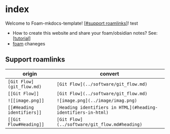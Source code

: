 # index
Welcome to Foam-mkdocs-template! [[#support roamlinks]]! test

* How to create this website and share your foam/obsidian notes? See: [[tutorial]]
* [foam](https://github.com/foambubble/foam) chaneges


## Support roamlinks

| origin                  | convert                             |
| ----------------------- | ----------------------------------- |
| `[Git Flow](git_flow.md)` | `[Git Flow](../software/git_flow.md)` |
| `[[Git Flow]]`            | `[Git Flow](../software/git_flow.md)` |
| `![[image.png]]`           | `![image.png](../image/imag.png)`      |
| `[[#Heading identifiers]]` | `[Heading identifiers in HTML](#heading-identifiers-in-html)`|
| `[[Git Flow#Heading]]`     |  `[Git Flow](../software/git_flow.md#heading)` |


[//begin]: # "Autogenerated link references for markdown compatibility"
[#support roamlinks]: index "index"
[tutorial]: tutorial "Tutorial教程"
[//end]: # "Autogenerated link references"